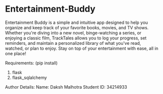 # Entertainment-Buddy
Entertainment Buddy is a simple and intuitive app designed to help you organize and keep track of your favorite books, movies, and TV shows. Whether you're diving into a new novel, binge-watching a series, or enjoying a classic film, TrackTales allows you to log your progress, set reminders, and maintain a personalized library of what you've read, watched, or plan to enjoy. Stay on top of your entertainment with ease, all in one place!

Requirements: (pip install)
1. flask
2. flask_sqlalchemy



Author Details:
Name: Daksh Malhotra
Student ID: 34214933
